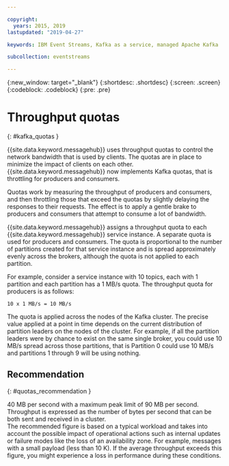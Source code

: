 ```yaml
---

copyright:
  years: 2015, 2019
lastupdated: "2019-04-27"

keywords: IBM Event Streams, Kafka as a service, managed Apache Kafka

subcollection: eventstreams

---
```


{:new_window: target="_blank"}
{:shortdesc: .shortdesc}
{:screen: .screen}
{:codeblock: .codeblock}
{:pre: .pre}


# Throughput quotas
{: #kafka_quotas }

{{site.data.keyword.messagehub}} uses throughput quotas to control the network bandwidth that is used by clients. The quotas are in place to minimize the impact of clients on each other. {{site.data.keyword.messagehub}} now implements Kafka quotas, that is throttling for producers and consumers.

Quotas work by measuring the throughput of producers and consumers, and then throttling those that exceed the quotas by slightly delaying the responses to their requests. The effect is to apply a gentle brake to producers and consumers that attempt to consume a lot of bandwidth.

{{site.data.keyword.messagehub}} assigns a throughput quota to each {{site.data.keyword.messagehub}} service instance. A separate quota is used for producers and consumers. The quota is proportional to the number of partitions created for that service instance and is spread approximately evenly across the brokers, although the quota is not applied to each partition.

For example, consider a service instance with 10 topics, each with 1 partition and each partition has a 1 MB/s quota. The throughput quota for producers is as follows:

```
10 x 1 MB/s = 10 MB/s
```

The quota is applied across the nodes of the Kafka cluster. The precise value applied at a point in time depends on the current distribution of partition leaders on the nodes of the cluster. For example, if all the partition leaders were by chance to exist on the same single broker, you could use 10 MB/s spread across those partitions, that is Partition 0 could use 10 MB/s and partitions 1 through 9 will be using nothing.

## Recommendation
{: #quotas_recommendation }

40 MB per second with a maximum peak limit of 90 MB per second. Throughput is expressed as the number of bytes per second that can be both sent and received in a cluster.<br/>
The recommended figure is based on a typical workload and takes into account the possible impact of operational actions such as internal updates or failure modes like the loss of an availability zone.  For example, messages with a small payload (less than 10 K). If the average throughput exceeds this figure, you might experience a loss in performance during these conditions.
